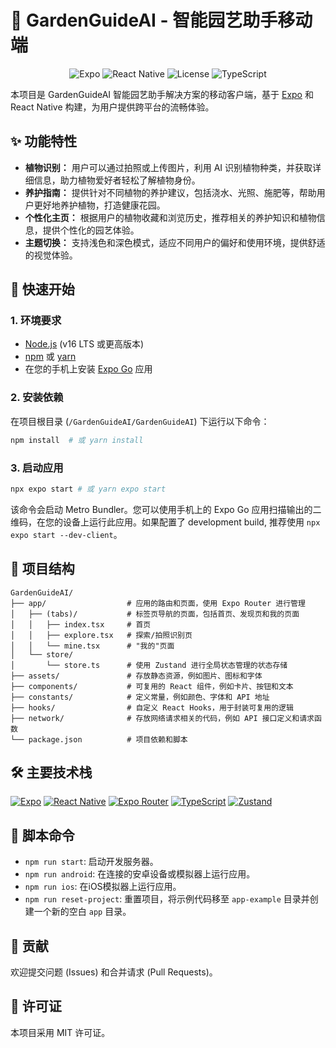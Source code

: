 <!--
 * @Author: Jeffrey Zhu JeffreyZhu0201@gmail.com
 * @Date: 2025-08-30 00:43:57
 * @LastEditors: Jeffrey Zhu JeffreyZhu0201@gmail.com
 * @LastEditTime: 2025-08-31 16:31:08
 * @FilePath: /GardenGuideAI/GardenGuideAI/README.md
 * @Description: 
 * 
 * Copyright (c) 2025 by Jeffrey Zhu, All Rights Reserved. 
-->
# 🌿 GardenGuideAI - 智能园艺助手移动端

<p align="center">
  <img src="https://img.shields.io/badge/Expo-4630EB.svg?style=for-the-badge&logo=Expo&logoColor=white" alt="Expo" />
  <img src="https://img.shields.io/badge/React%20Native-20232A?style=for-the-badge&logo=react&logoColor=61DAFB" alt="React Native" />
  <img src="https://img.shields.io/github/license/Jeffrey-Zhu/GardenGuideAI?style=for-the-badge" alt="License" />
  <img src="https://img.shields.io/badge/TypeScript-3178C6.svg?style=for-the-badge&logo=TypeScript&logoColor=white" alt="TypeScript" />
</p>

本项目是 GardenGuideAI 智能园艺助手解决方案的移动客户端，基于 [Expo](https://expo.dev) 和 React Native 构建，为用户提供跨平台的流畅体验。

## ✨ 功能特性

- **植物识别：** 用户可以通过拍照或上传图片，利用 AI 识别植物种类，并获取详细信息，助力植物爱好者轻松了解植物身份。
- **养护指南：** 提供针对不同植物的养护建议，包括浇水、光照、施肥等，帮助用户更好地养护植物，打造健康花园。
- **个性化主页：** 根据用户的植物收藏和浏览历史，推荐相关的养护知识和植物信息，提供个性化的园艺体验。
- **主题切换：** 支持浅色和深色模式，适应不同用户的偏好和使用环境，提供舒适的视觉体验。
## 🚀 快速开始

### 1. 环境要求

- [Node.js](https://nodejs.org/) (v16 LTS 或更高版本)
- [npm](https://www.npmjs.com/) 或 [yarn](https://yarnpkg.com/)
- 在您的手机上安装 [Expo Go](https://expo.dev/go) 应用

### 2. 安装依赖

在项目根目录 (`/GardenGuideAI/GardenGuideAI`) 下运行以下命令：

```bash
npm install  # 或 yarn install
```

### 3. 启动应用

```bash
npx expo start # 或 yarn expo start
```

该命令会启动 Metro Bundler。您可以使用手机上的 Expo Go 应用扫描输出的二维码，在您的设备上运行此应用。如果配置了 development build, 推荐使用 `npx expo start --dev-client`。
## 📁 项目结构

```
GardenGuideAI/
├── app/                  # 应用的路由和页面，使用 Expo Router 进行管理
│   ├── (tabs)/           # 标签页导航的页面，包括首页、发现页和我的页面
│   │   ├── index.tsx     # 首页
│   │   ├── explore.tsx   # 探索/拍照识别页
│   │   └── mine.tsx      # "我的"页面
│   └── store/
│       └── store.ts      # 使用 Zustand 进行全局状态管理的状态存储
├── assets/               # 存放静态资源，例如图片、图标和字体
├── components/           # 可复用的 React 组件，例如卡片、按钮和文本
├── constants/            # 定义常量，例如颜色、字体和 API 地址
├── hooks/                # 自定义 React Hooks，用于封装可复用的逻辑
├── network/              # 存放网络请求相关的代码，例如 API 接口定义和请求函数
└── package.json          # 项目依赖和脚本
```

## 🛠️ 主要技术栈

<p align="left">
  <a href="https://expo.dev/" target="_blank" rel="noreferrer"><img src="https://img.shields.io/badge/Expo-4630EB.svg?style=for-the-badge&logo=Expo&logoColor=white" alt="Expo" /></a>
  <a href="https://reactnative.dev/" target="_blank" rel="noreferrer"><img src="https://img.shields.io/badge/React%20Native-20232A?style=for-the-badge&logo=react&logoColor=61DAFB" alt="React Native" /></a>
  <a href="https://docs.expo.dev/router/introduction/" target="_blank" rel="noreferrer"><img src="https://img.shields.io/badge/Expo%20Router-000020?style=for-the-badge&logo=expo&logoColor=white" alt="Expo Router" /></a>
  <a href="https://www.typescriptlang.org/" target="_blank" rel="noreferrer"><img src="https://img.shields.io/badge/TypeScript-3178C6.svg?style=for-the-badge&logo=TypeScript&logoColor=white" alt="TypeScript" /></a>
  <a href="https://github.com/pmndrs/zustand" target="_blank" rel="noreferrer"><img src="https://img.shields.io/badge/Zustand-592E7A?style=for-the-badge" alt="Zustand" /></a>
</p>

## 📜 脚本命令

- `npm run start`: 启动开发服务器。
- `npm run android`: 在连接的安卓设备或模拟器上运行应用。
- `npm run ios`: 在iOS模拟器上运行应用。
- `npm run reset-project`: 重置项目，将示例代码移至 `app-example` 目录并创建一个新的空白 `app` 目录。

## 🤝 贡献

欢迎提交问题 (Issues) 和合并请求 (Pull Requests)。

## 📄 许可证

本项目采用 MIT 许可证。

